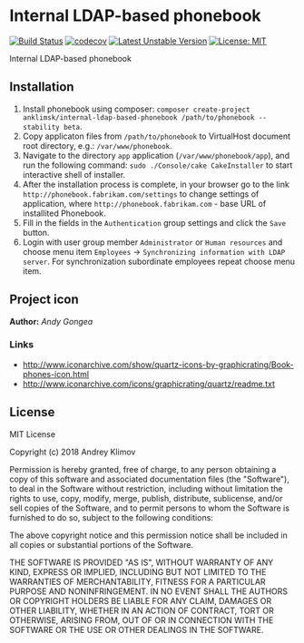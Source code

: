 # Internal LDAP-based phonebook
[![Build Status](https://travis-ci.com/anklimsk/internal-ldap-based-phonebook.svg?branch=master)](https://travis-ci.com/anklimsk/internal-ldap-based-phonebook)
[![codecov](https://codecov.io/gh/anklimsk/internal-ldap-based-phonebook/branch/master/graph/badge.svg)](https://codecov.io/gh/anklimsk/internal-ldap-based-phonebook)
[![Latest Unstable Version](https://poser.pugx.org/anklimsk/internal-ldap-based-phonebook/v/unstable)](https://packagist.org/packages/anklimsk/internal-ldap-based-phonebook)
[![License: MIT](https://img.shields.io/badge/License-MIT-yellow.svg)](https://opensource.org/licenses/MIT)

Internal LDAP-based phonebook

## Installation

1. Install phonebook using composer:
  `composer create-project anklimsk/internal-ldap-based-phonebook /path/to/phonebook --stability beta`.
2. Copy applicaton files from `/path/to/phonebook`
  to VirtualHost document root directory, e.g.: `/var/www/phonebook`.
3. Navigate to the directory `app` application (`/var/www/phonebook/app`),
  and run the following command: `sudo ./Console/cake CakeInstaller`
  to start interactive shell of installer.
4. After the installation process is complete, in your browser go to the link
  `http://phonebook.fabrikam.com/settings` to change settings of application,
  where `http://phonebook.fabrikam.com` - base URL of installited Phonebook.
5. Fill in the fields in the `Authentication` group settings and click the `Save` button.
6. Login with user group member `Administrator` or `Human resources` and choose menu item
  `Employees` -> `Synchronizing information with LDAP server`.
  For synchronization subordinate employees repeat choose menu item.

## Project icon

**Author:** *Andy Gongea*

### Links

- http://www.iconarchive.com/show/quartz-icons-by-graphicrating/Book-phones-icon.html
- http://www.iconarchive.com/icons/graphicrating/quartz/readme.txt

## License

MIT License

Copyright (c) 2018 Andrey Klimov

Permission is hereby granted, free of charge, to any person obtaining a copy
of this software and associated documentation files (the "Software"), to deal
in the Software without restriction, including without limitation the rights
to use, copy, modify, merge, publish, distribute, sublicense, and/or sell
copies of the Software, and to permit persons to whom the Software is
furnished to do so, subject to the following conditions:

The above copyright notice and this permission notice shall be included in all
copies or substantial portions of the Software.

THE SOFTWARE IS PROVIDED "AS IS", WITHOUT WARRANTY OF ANY KIND, EXPRESS OR
IMPLIED, INCLUDING BUT NOT LIMITED TO THE WARRANTIES OF MERCHANTABILITY,
FITNESS FOR A PARTICULAR PURPOSE AND NONINFRINGEMENT. IN NO EVENT SHALL THE
AUTHORS OR COPYRIGHT HOLDERS BE LIABLE FOR ANY CLAIM, DAMAGES OR OTHER
LIABILITY, WHETHER IN AN ACTION OF CONTRACT, TORT OR OTHERWISE, ARISING FROM,
OUT OF OR IN CONNECTION WITH THE SOFTWARE OR THE USE OR OTHER DEALINGS IN THE
SOFTWARE.
